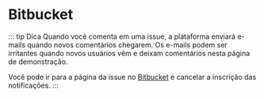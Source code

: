 # Bitbucket

::: tip Dica
Quando você comenta em uma issue, a plataforma enviará e-mails quando novos comentários chegarem. Os e-mails podem ser irritantes quando novos usuários vêm e deixam comentários nesta página de demonstração.

Você pode ir para a página da issue no [Bitbucket](https://bitbucket.org/meteorlxy/vssue/issues/1) e cancelar a inscrição das notificações.
:::

<VssueDemo platform="bitbucket" />
